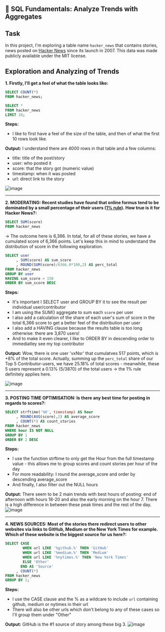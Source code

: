 ## 🔎 SQL Fundamentals: Analyze Trends with Aggregates

## Task
In this project, I'm exploring a table name `hacker_news` that contains stories, news posted on [Hacker News](https://news.ycombinator.com/) since its launch in 2007. This data was made publicly available under the MIT license.

## Exploration and Analyzing of Trends

**1. Firstly, I'll get a feel of what the table looks like:**

```sql
SELECT COUNT(*)
FROM hacker_news;
```

```sql
SELECT *
FROM hacker_news
LIMIT 10;
```

**Steps:**
- I like to first have a feel of the size of the table, and then of what the first 10 rows look like.

**Output:**
I understand there are 4000 rows in that table and a few columns: 
- title: title of the post/story
- user: who posted it
- score: that the story got (numeric value)
- timestamp: when it was posted
- url: direct link to the story

![image](https://github.com/elizabeth-gj/codecademy-bi-data-analyst-path/assets/64903268/9e79e11b-4c35-4015-aac3-060b8c410e86)


***
**2. MODERATING: Recent studies have found that online formus tend to be dominated by a small percentage of their users ([1% rule](https://en.wikipedia.org/wiki/1%25_rule)). How true is it for Hacker News?:**

```sql
SELECT SUM(score)
FROM hacker_news
```
→ The outcome here is 6,366. In total, for all of these stories, we have a cumulated score of 6,366 points. Let's keep this in mind to understand the distribution of score in the following exploration.


```sql
SELECT user
     , SUM(score) AS sum_score
     , ROUND(SUM(score)/6366.0*100,2) AS perc_total
FROM hacker_news
GROUP BY user
HAVING sum_score > 150
ORDER BY sum_score DESC

```

**Steps:**
- It's important I SELECT user and GROUP BY it to see the result per individual user/contributor
- I am using the SUM() aggregate to sum each `score` per user
- I also add a calculation of the share of each user's sum of score in the total 6,366 score to get a better feel of the distribution per user
- I also add a HAVING clause because the results table is too long otherwise: there are 3,870 users!
- And to make it even clearer, I like to ORDER BY in descending order to immediatley see my top contributor 

**Output:**
Wow, there is one user 'vxNsr' that cumulatves 517 points, which is +8% of the total score.
Actually, summing up the `perc_total` share of our Top 5 Contributor-users, we have 25.18% of total scores - meanwhile, these 5 users represent a 0.13% (5/3870) of the total users → the 1% rule definitely applies here.

![image](https://github.com/elizabeth-gj/codecademy-bi-data-analyst-path/assets/64903268/e2fa35bd-3ae3-4206-b917-4d035438c8d6)


***
**3. POSTING TIME OPTIMISATION: Is there any best time for posting in regards to scores?:**

```sql
SELECT strftime('%H', timestamp) AS hour
     , ROUND(AVG(score),2) AS average_score
     , COUNT(*) AS count_stories
FROM hacker_news
WHERE hour IS NOT NULL
GROUP BY 1
ORDER BY 2 DESC
```

**Steps:**
- I use the function strftime to only get the Hour from the full timestamp value - this allows me to group scores and count stories per hour of the day
- For more readability: I round the average_score and order by descending average_score
- And finally, I also filter out the NULL hours

**Output:**
There seem to be 2 main trends with best hours of posting: end of afternoon with hours 18-20 and also the early morning on the hour 7. There is a high difference in between these peak times and the rest of the day.
![image](https://github.com/elizabeth-gj/codecademy-bi-data-analyst-path/assets/64903268/ff5c2732-409e-4d88-9b62-f80acb1b4c62)

***
**4. NEWS SOURCES: Most of the stories there redirect users to other websites via links to GitHub, Medium or the New York Times for example. Which of these website is the biggest source for us here?:**

```sql
SELECT CASE
        WHEN url LIKE '%github.%' THEN 'GitHub'
        WHEN url LIKE '%medium.%' THEN 'Medium'
        WHEN url LIKE '%nytimes.%' THEN 'New York Times'
        ELSE 'Other'
       END AS 'Source'
     , COUNT(*)
FROM hacker_news
GROUP BY 1;
```

**Steps:**
- I use the CASE clause and the % as a wildcare to include `url` containing github, medium or nytimes in their url
- There will also be other urls which don't belong to any of these cases so I'll group them under "Other"

**Output:**
GitHub is the #1 source of story among these big 3.
![image](https://github.com/elizabeth-gj/codecademy-bi-data-analyst-path/assets/64903268/2e8eb441-0396-40a1-bb6c-45dc4a7145ee)
